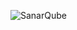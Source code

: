 ![SanarQube](https://user-images.githubusercontent.com/45796908/194114792-8918022a-738d-4fb2-ace0-33d11869b398.png)
